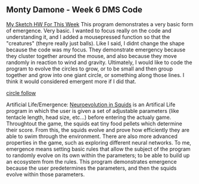 ## Monty Damone - Week 6 DMS Code

[My Sketch HW For This Week](https://editor.p5js.org/montdemon/sketches/feOMBltaKp)
This program demonstrates a very basic form of emergence. Very basic. I wanted to focus really on the code and understanding it, and I added a mousepressed function so that the "creatures" (theyre really just balls). Like I said, I didnt change the shape because the code was my focus. They demonstrate emergency because they cluster together around the mouse, and also because they move randomly in reaction to wind and gravity. Ultimately, I would like to code the program to evolve the circles to grow, or to be small and then group together and grow into one giant circle, or something along those lines. I think it would considered emergent more if I did that. 

[circle follow](https://github.com/montanaedamone/dms_devlog/blob/main/Screen%20Shot%202021-03-10%20at%203.25.08%20PM.png)

Artificial Life/Emergence:
[Neuroevolution in Squids](https://jobtalle.com/neuroevolution_in_squids.html) is an Artifical Life program  in which the user is given a set of adjustable parameters (like tentacle length, head size, etc...) before entering the actualy game. Throughtout the game, the squids eat tiny food pellets which determine their score. From this, the squids evolve and prove how efficiently they are able to swim through the environment. There are also more advanced properties in the game, such as exploring different neural networks. To me, emergence means setting basic rules that allow the subject of the program to randomly evolve on its own within the parameters; to be able to build up an ecosystem from the rules. This program demonstrates emergence because the user predetermines the parameters, and then the squids evolve within those parameters. 

 

